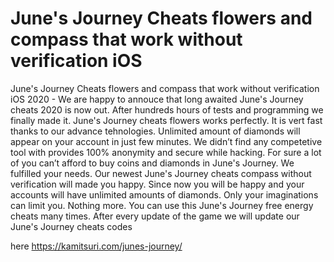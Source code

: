 # June's Journey Cheats flowers and compass that work without verification iOS

June's Journey Cheats flowers and compass that work without verification iOS 2020 - We are happy to annouce that long awaited June's Journey cheats 2020 is now out. After hundreds hours of tests and programming we finally made it.  June's Journey cheats flowers works perfectly. It is vert fast thanks to our advance tehnologies. Unlimited amount of diamonds will appear on your account in just few minutes. We didn’t find any competetive tool with provides 100% anonymity and secure while hacking. For sure a lot of you can’t afford to buy coins and diamonds in June's Journey. We fulfilled your needs. Our newest June's Journey cheats compass without verification will made you happy. Since now you will be happy and your accounts will have unlimited amounts of diamonds. Only your imaginations can limit you. Nothing more. You can use this June's Journey free energy cheats many times. After every update of the game we will update our June's Journey cheats codes

here https://kamitsuri.com/junes-journey/




